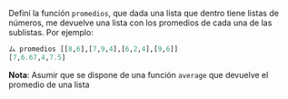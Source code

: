 Definí la función `promedios`, que dada una lista que dentro tiene listas de números, me devuelve una lista con los promedios de cada una de las sublistas. Por ejemplo:

```haskell
ム promedios [[8,6],[7,9,4],[6,2,4],[9,6]] 
[7,6.67,4,7.5] 
```

**Nota**: Asumir que se dispone de una función `average` que devuelve el promedio de una lista
